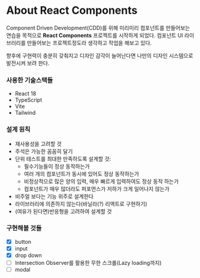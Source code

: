 # About React Components

Component Driven Development(CDD)를 위해 미리미리 컴포넌트를 만들어보는 연습을 목적으로 **React Components** 프로젝트를 시작하게 되었다. 컴포넌트 UI 라이브러리를 만들어보는 프로젝트정도라 생각하고 작업을 해보고 있다.

향후에 구현력이 충분히 갖춰지고 디자인 감각이 늘어난다면 나만의 디자인 시스템으로 발전시켜 보려 한다.

### 사용한 기술스택들
- React 18
- TypeScript
- Vite
- Tailwind

### 설계 원칙
- 재사용성을 고려할 것
- 주석은 가능한 꼼꼼히 달기
- 단위 테스트를 최대한 만족하도록 설계할 것:
  - 필수기능들이 정상 동작하는가
  - 여러 개의 컴포넌트가 동시에 있어도 정상 동작하는가
  - 비정상적으로 많은 양의 입력, 매우 빠르게 입력하여도 정상 동작 하는가
  - 컴포넌트가 매우 많더라도 퍼포먼스가 저하가 크게 일어나지 않는가
- 비주얼 보다는 기능 위주로 설계한다
- 라이브러리에 의존하지 않는다(바닐라(?) 리액트로 구현하기)
- (여유가 된다면)반응형을 고려하여 설계할 것

### 구현해볼 것들
- [x] button
- [x] input
- [x] drop down
- [ ] Intersection Observer를 활용한 무한 스크롤(Lazy loading까지)
- [ ] modal